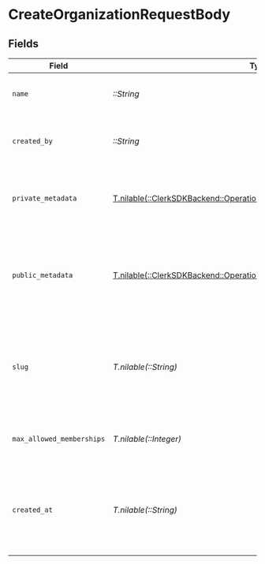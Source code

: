 # CreateOrganizationRequestBody


## Fields

| Field                                                                                                                                       | Type                                                                                                                                        | Required                                                                                                                                    | Description                                                                                                                                 |
| ------------------------------------------------------------------------------------------------------------------------------------------- | ------------------------------------------------------------------------------------------------------------------------------------------- | ------------------------------------------------------------------------------------------------------------------------------------------- | ------------------------------------------------------------------------------------------------------------------------------------------- |
| `name`                                                                                                                                      | *::String*                                                                                                                                  | :heavy_check_mark:                                                                                                                          | The name of the new organization.<br/>May not contain URLs or HTML.                                                                         |
| `created_by`                                                                                                                                | *::String*                                                                                                                                  | :heavy_check_mark:                                                                                                                          | The ID of the User who will become the administrator for the new organization                                                               |
| `private_metadata`                                                                                                                          | [T.nilable(::ClerkSDKBackend::Operations::CreateOrganizationPrivateMetadata)](../../models/operations/createorganizationprivatemetadata.md) | :heavy_minus_sign:                                                                                                                          | Metadata saved on the organization, accessible only from the Backend API                                                                    |
| `public_metadata`                                                                                                                           | [T.nilable(::ClerkSDKBackend::Operations::CreateOrganizationPublicMetadata)](../../models/operations/createorganizationpublicmetadata.md)   | :heavy_minus_sign:                                                                                                                          | Metadata saved on the organization, read-only from the Frontend API and fully accessible (read/write) from the Backend API                  |
| `slug`                                                                                                                                      | *T.nilable(::String)*                                                                                                                       | :heavy_minus_sign:                                                                                                                          | A slug for the new organization.<br/>Can contain only lowercase alphanumeric characters and the dash "-".<br/>Must be unique for the instance. |
| `max_allowed_memberships`                                                                                                                   | *T.nilable(::Integer)*                                                                                                                      | :heavy_minus_sign:                                                                                                                          | The maximum number of memberships allowed for this organization                                                                             |
| `created_at`                                                                                                                                | *T.nilable(::String)*                                                                                                                       | :heavy_minus_sign:                                                                                                                          | A custom date/time denoting _when_ the organization was created, specified in RFC3339 format (e.g. `2012-10-20T07:15:20.902Z`).             |